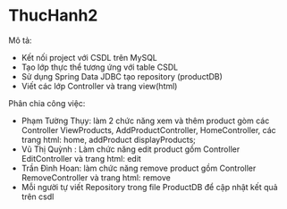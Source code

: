# ThucHanh2

Mô tả:
 - Kết nối project với CSDL trên MySQL
 - Tạo lớp thực thể tương ứng với table CSDL
 - Sử dụng Spring Data JDBC tạo repository (productDB)
 - Viết các lớp Controller và trang view(html)
  
Phân chia công việc:
  - Phạm Tường Thụy: làm 2 chức năng xem và thêm product gòm các Controller ViewProducts, AddProductController, HomeController, các trang html: home, addProduct
                    displayProducts;
  - Vũ Thị Quỳnh : Làm chức năng edit product gồm Controller EditController và trang html: edit
  - Trần Đình Hoan: làm chức năng remove product gồm Controller RemoveController và trang html: remove
  - Mỗi người tự viết Repository trong file ProductDB để cập nhật kết quả trên csdl
  
